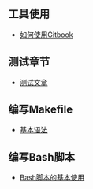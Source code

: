 
## 工具使用

- [如何使用Gitbook](工具使用/如何使用gitbook.md)

## 测试章节

- [测试文章](测试章节/测试文章.md)

## 编写Makefile

- [基本语法](编写Makefile/基本语法.md)

## 编写Bash脚本

- [Bash脚本的基本使用](编写bash脚本/bash脚本的基本使用.md)